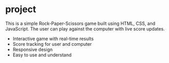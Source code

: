 # project
 This is a simple Rock-Paper-Scissors game built using HTML, CSS, and JavaScript. The user can play against the computer with live score updates.
 
 - Interactive game with real-time results
- Score tracking for user and computer
- Responsive design
- Easy to use and understand

